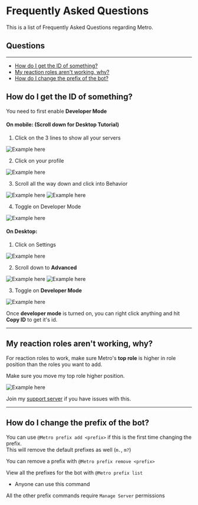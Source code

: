 # Frequently Asked Questions

This is a list of Frequently Asked Questions regarding Metro.

## Questions
---

- [How do I get the ID of something?](https://dartmern.github.io/metro/faq/#how-do-i-get-the-id-of-something)
- [My reaction roles aren't working, why?](https://dartmern.github.io/metro/faq/#my-reaction-roles-arent-working-why)
- [How do I change the prefix of the bot?](https://dartmern.github.io/metro/faq/#how-do-i-change-the-prefix-of-the-bot)


## How do I get the ID of something?

You need to first enable **Developer Mode**

#### **On mobile:** (Scroll down for Desktop Tutorial)

1) Click on the 3 lines to show all your servers

![Example here](https://media.discordapp.net/attachments/908170244890193920/908171113366978610/unknown.png?width=365&height=664)

2) Click on your profile

![Example here](https://media.discordapp.net/attachments/908170244890193920/908171477285748756/Screenshot_20211110-174817.png?width=362&height=662)

3) Scroll all the way down and click into Behavior

![Example here](https://media.discordapp.net/attachments/908170244890193920/908172141462159390/Screenshot_20211110-174955.png?width=365&height=664)
![Example here](https://media.discordapp.net/attachments/908170244890193920/908172141667692595/Screenshot_20211110-175021.png?width=361&height=662)

4) Toggle on Developer Mode

![Example here](https://media.discordapp.net/attachments/908170244890193920/908172422426005564/Screenshot_20211110-175219.png?width=363&height=663)

#### **On Desktop:**

1) Click on Settings

![Example here](https://media.discordapp.net/attachments/908170244890193920/908538500893278268/unknown.png?width=1275&height=662)

2) Scroll down to **Advanced**

![Example here](https://media.discordapp.net/attachments/908170244890193920/908538737665933333/unknown.png?width=1296&height=662)
![Example here](https://media.discordapp.net/attachments/908170244890193920/908538945124593704/unknown.png?width=1293&height=662)

3) Toggle on **Developer Mode**

![Example here](https://media.discordapp.net/attachments/908170244890193920/908539033607626832/unknown.png?width=1283&height=662)


Once **developer mode** is turned on, you can right click anything and hit **Copy ID** to get it's id.


---
## My reaction roles aren't working, why?

For reaction roles to work, make sure Metro's **top role** is higher in role position than the roles you want to add.

Make sure you move my top role higher position.

![Example here](https://media.discordapp.net/attachments/908170244890193920/930972439062675496/unknown.png)

Join my [support server](https://discord.gg/2ceTMZ9qJh) if you have issues with this.


---

## How do I change the prefix of the bot?

You can use `@Metro prefix add <prefix>` if this is the first time changing the prefix. <br >
This will remove the default prefixes as well (`m.`, `m?`)

You can remove a prefix with `@Metro prefix remove <prefix>`

View all the prefixes for the bot with `@Metro prefix list` <br />
- Anyone can use this command 

All the other prefix commands require `Manage Server` permissions

